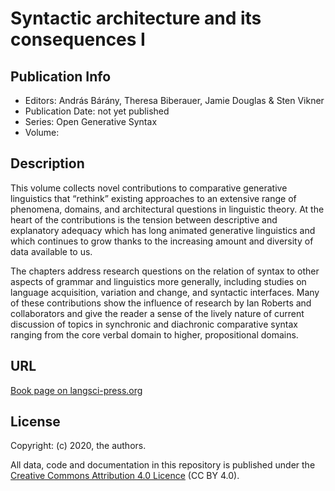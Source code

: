 # Syntactic architecture and its consequences I
 

## Publication Info

- Editors: András Bárány, Theresa Biberauer, Jamie Douglas & Sten Vikner
- Publication Date: not yet published
- Series: Open Generative Syntax 
- Volume: 

## Description
This volume collects novel contributions to comparative generative linguistics that “rethink” existing approaches to an extensive range of phenomena, domains, and architectural questions in linguistic theory. At the heart of the contributions is the tension between descriptive and explanatory adequacy which has long animated generative linguistics and which continues to grow thanks to the increasing amount and diversity of data available to us.

The chapters address research questions on the relation of syntax to other aspects of grammar and linguistics more generally, including studies on language acquisition, variation and change, and syntactic interfaces. Many of these contributions show the influence of research by Ian Roberts and collaborators and give the reader a sense of the lively nature of current discussion of topics in synchronic and diachronic comparative syntax ranging from the core verbal domain to higher, propositional domains.


## URL

[Book page on langsci-press.org](http://langsci-press.org/catalog/book/275)


## License

Copyright: (c) 2020, the authors.

All data, code and documentation in this repository is published under the
[Creative Commons Attribution 4.0 Licence](http://creativecommons.org/licenses/by/4.0/)
(CC BY 4.0).
